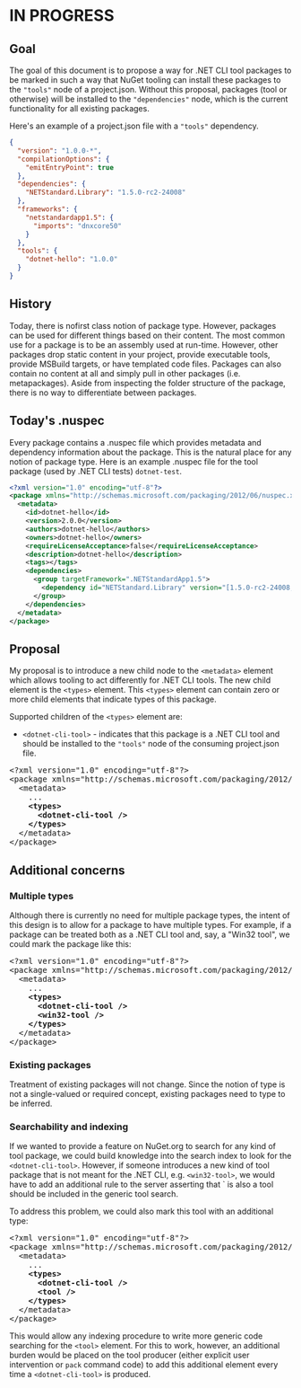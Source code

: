 # IN PROGRESS

## Goal

The goal of this document is to propose a way for .NET CLI tool packages to be marked in such a way that NuGet tooling can install these packages to the `"tools"` node of a project.json. Without this proposal, packages (tool or otherwise) will be installed to the `"dependencies"` node, which is the current functionality for all existing packages.

Here's an example of a project.json file with a `"tools"` dependency.

```json
{
  "version": "1.0.0-*",
  "compilationOptions": {
    "emitEntryPoint": true
  },
  "dependencies": {
    "NETStandard.Library": "1.5.0-rc2-24008"
  },
  "frameworks": {
    "netstandardapp1.5": {
      "imports": "dnxcore50"
    }
  },
  "tools": {
    "dotnet-hello": "1.0.0"
  }
}
```

## History

Today, there is nofirst class notion of package type. However, packages can be used for different things based on their content. The most common use for a package is to be an assembly used at run-time. However, other packages drop static content in your project, provide executable tools, provide MSBuild targets, or have templated code files. Packages can also contain no content at all and simply pull in other packages (i.e. metapackages). Aside from inspecting the folder structure of the package, there is no way to differentiate between packages.

## Today's .nuspec

Every package contains a .nuspec file which provides metadata and dependency information about the package. This is the natural place for any notion of package type. Here is an example .nuspec file for the tool package (used by .NET CLI tests) `dotnet-test`.

```xml
<?xml version="1.0" encoding="utf-8"?>
<package xmlns="http://schemas.microsoft.com/packaging/2012/06/nuspec.xsd">
  <metadata>
    <id>dotnet-hello</id>
    <version>2.0.0</version>
    <authors>dotnet-hello</authors>
    <owners>dotnet-hello</owners>
    <requireLicenseAcceptance>false</requireLicenseAcceptance>
    <description>dotnet-hello</description>
    <tags></tags>
    <dependencies>
      <group targetFramework=".NETStandardApp1.5">
        <dependency id="NETStandard.Library" version="[1.5.0-rc2-24008, )" />
      </group>
    </dependencies>
  </metadata>
</package>
```

## Proposal

My proposal is to introduce a new child node to the `<metadata>` element which allows tooling to act differently for .NET CLI tools. The new child element is the `<types>` element. This `<types>` element can contain zero or more child elements that indicate types of this package.

Supported children of the `<types>` element are:

- `<dotnet-cli-tool>` - indicates that this package is a .NET CLI tool and should be installed to the `"tools"` node of the consuming project.json file.

<pre>
&lt;?xml version="1.0" encoding="utf-8"?&gt;
&lt;package xmlns="http://schemas.microsoft.com/packaging/2012/06/nuspec.xsd"&gt;
  &lt;metadata&gt;
    ...
    <b>&lt;types&gt;
      &lt;dotnet-cli-tool /&gt;
    &lt;/types&gt;</b>
  &lt;/metadata&gt;
&lt;/package&gt;
</pre>

## Additional concerns

### Multiple types

Although there is currently no need for multiple package types, the intent of this design is to allow for a package to have multiple types. For example, if a package can be treated both as a .NET CLI tool and, say, a "Win32 tool", we could mark the package like this:

<pre>
&lt;?xml version="1.0" encoding="utf-8"?&gt;
&lt;package xmlns="http://schemas.microsoft.com/packaging/2012/06/nuspec.xsd"&gt;
  &lt;metadata&gt;
    ...
    <b>&lt;types&gt;
      &lt;dotnet-cli-tool /&gt;
      &lt;win32-tool /&gt;
    &lt;/types&gt;</b>
  &lt;/metadata&gt;
&lt;/package&gt;
</pre>

### Existing packages

Treatment of existing packages will not change. Since the notion of type is not a single-valued or required concept, existing packages need to type to be inferred.

### Searchability and indexing

If we wanted to provide a feature on NuGet.org to search for any kind of tool package, we could build knowledge into the search index to look for the `<dotnet-cli-tool>`. However, if someone introduces a new kind of tool package that is not meant for the .NET CLI, e.g. `<win32-tool>`, we would have to add an additional rule to the server asserting that <win32-tool>` is also a tool should be included in the generic tool search.

To address this problem, we could also mark this tool with an additional type:

<pre>
&lt;?xml version="1.0" encoding="utf-8"?&gt;
&lt;package xmlns="http://schemas.microsoft.com/packaging/2012/06/nuspec.xsd"&gt;
  &lt;metadata&gt;
    ...
    <b>&lt;types&gt;
      &lt;dotnet-cli-tool /&gt;
      &lt;tool /&gt;
    &lt;/types&gt;</b>
  &lt;/metadata&gt;
&lt;/package&gt;
</pre>

This would allow any indexing procedure to write more generic code searching for the `<tool>` element. For this to work, however, an additional burden would be placed on the tool producer (either explicit user intervention or `pack` command code) to add this additional element every time a `<dotnet-cli-tool>` is produced.